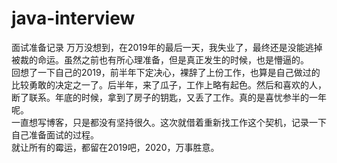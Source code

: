 # java-interview
面试准备记录
万万没想到，在2019年的最后一天，我失业了，最终还是没能逃掉被裁的命运。虽然之前也有所心理准备，但是真正发生的时候，也是懵逼的。<br>
回想了一下自己的2019，前半年下定决心，裸辞了上份工作，也算是自己做过的比较勇敢的决定之一了。后半年，来了瓜子，工作上略有起色。然后和喜欢的人，断了联系。年底的时候，拿到了房子的钥匙，又丢了工作。真的是喜忧参半的一年呢。<br>
一直想写博客，只是都没有坚持很久。这次就借着重新找工作这个契机，记录一下自己准备面试的过程。<br>
就让所有的霉运，都留在2019吧，2020，万事胜意。<br>
